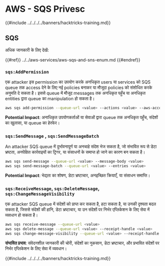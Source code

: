 # AWS - SQS Privesc

{{#include ../../../../banners/hacktricks-training.md}}

## SQS

अधिक जानकारी के लिए देखें:

{{#ref}}
../../aws-services/aws-sqs-and-sns-enum.md
{{#endref}}

### `sqs:AddPermission`

एक attacker इस permission का उपयोग करके अनधिकृत users या services को SQS queue तक access देने के लिए नई policies बनाकर या मौजूदा policies को संशोधित करके अनुमति दे सकता है। इससे queue में मौजूद messages तक अनधिकृत पहुँच या अनधिकृत entities द्वारा queue का manipulation हो सकता है।
```bash
aws sqs add-permission --queue-url <value> --actions <value> --aws-account-ids <value> --label <value>
```
**Potential Impact**: अनाधिकृत उपयोगकर्ताओं या सेवाओं द्वारा queue तक अनधिकृत पहुँच, संदेशों का खुलासा, या queue का हेरफेर।

### `sqs:SendMessage` , `sqs:SendMessageBatch`

An attacker SQS queue में दुर्भावनापूर्ण या अनचाहे संदेश भेज सकता है, जो संभावित रूप से डेटा भ्रष्टता, अनपेक्षित कार्रवाइयों का ट्रिगर, या संसाधनों के समाप्त हो जाने का कारण बन सकता है।
```bash
aws sqs send-message --queue-url <value> --message-body <value>
aws sqs send-message-batch --queue-url <value> --entries <value>
```
**Potential Impact**: भेद्यता का शोषण, डेटा भ्रष्टाचार, अनइच्छित क्रियाएँ, या संसाधन समाप्ति।

### `sqs:ReceiveMessage`, `sqs:DeleteMessage`, `sqs:ChangeMessageVisibility`

एक attacker SQS queue में संदेशों को प्राप्त कर सकता है, हटा सकता है, या उनकी दृश्यता बदल सकता है, जिससे संदेशों की हानि, डेटा भ्रष्टाचार, या उन संदेशों पर निर्भर एप्लिकेशन के लिए सेवा में व्यवधान हो सकता है।
```bash
aws sqs receive-message --queue-url <value>
aws sqs delete-message --queue-url <value> --receipt-handle <value>
aws sqs change-message-visibility --queue-url <value> --receipt-handle <value> --visibility-timeout <value>
```
**संभावित प्रभाव**: संवेदनशील जानकारी की चोरी, संदेशों का नुकसान, डेटा भ्रष्टाचार, और प्रभावित संदेशों पर निर्भर एप्लिकेशन के लिए सेवा में व्यवधान।

{{#include ../../../../banners/hacktricks-training.md}}
